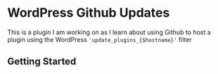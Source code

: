 # WordPress Github Updates

This is a plugin I am working on as I learn about using Github to host a plugin using the WordPress `'update_plugins_{$hostname}'` filter

## Getting Started
